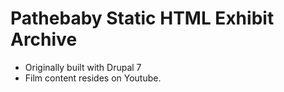 # Pathebaby Static HTML Exhibit Archive

* Originally built with Drupal 7 
* Film content resides on Youtube.
